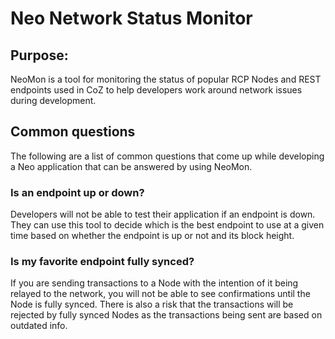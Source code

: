 # Neo Network Status Monitor

## Purpose:

NeoMon is a tool for monitoring the status of popular RCP Nodes and REST endpoints used in CoZ to help developers work around network issues during development.

## Common questions

The following are a list of common questions that come up while developing a Neo application that can be answered by using NeoMon.

### Is an endpoint up or down? 

Developers will not be able to test their application if an endpoint is down. They can use this tool to decide which is the best endpoint to use at a given time based on whether the endpoint is up or not and its block height.

### Is my favorite endpoint fully synced?  

If you are sending transactions to a Node with the intention of it being relayed to the network, you will not be able to see confirmations until the Node is fully synced. There is also a risk that the transactions will be rejected by fully synced Nodes as the transactions being sent are based on outdated info.
